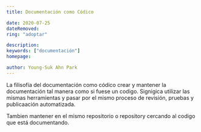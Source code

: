 ```yaml
---
title: Documentación como Códico

date: 2020-07-25
dateRemoved: 
ring: "adoptar"

description: 
keywords: ["documentación"]
homepage: 

author: Young-Suk Ahn Park
---
```


La filisofía del documentación como códico crear y mantener la documentación tal manera como si 
fuese un codigo. Signigica utilizar las mismas herramientas y pasar por el mismo proceso de 
revisión, pruebas y publicaación automatizada.

Tambien mantener en el mismo repositorio o repository cercando al codigo que está documentando.
